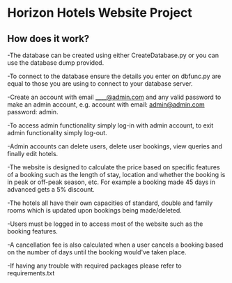 # Horizon Hotels Website Project
How does it work?
--
-The database can be created using either CreateDatabase.py or you can use the database dump provided.

-To connect to the database ensure the details you enter on dbfunc.py are equal to those you are using to connect to your database server.

-Create an account with email ____@admin.com and any valid password to make an admin account, e.g. account with email: admin@admin.com password: admin.

-To access admin functionality simply log-in with admin account, to exit admin functionality simply log-out.

-Admin accounts can delete users, delete user bookings, view queries and finally edit hotels.

-The website is designed to calculate the price based on specific features of a booking such as the length of stay, location and whether the booking is in peak or off-peak season, etc. For example a booking made 45 days in advanced gets a 5% discount.

-The hotels all have their own capacities of standard, double and family rooms which is updated upon bookings being made/deleted.

-Users must be logged in to access most of the website such as the booking features.

-A cancellation fee is also calculated when a user cancels a booking based on the number of days until the booking would've taken place.

-If having any trouble with required packages please refer to requirements.txt
